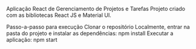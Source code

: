 Aplicação React de Gerenciamento de Projetos e Tarefas
Projeto criado com as bibliotecas React JS e Material UI.

Passo-a-passo para execução
Clonar o repositório
Localmente, entrar na pasta do projeto e instalar as dependências: npm install
Executar a aplicação: npm start
